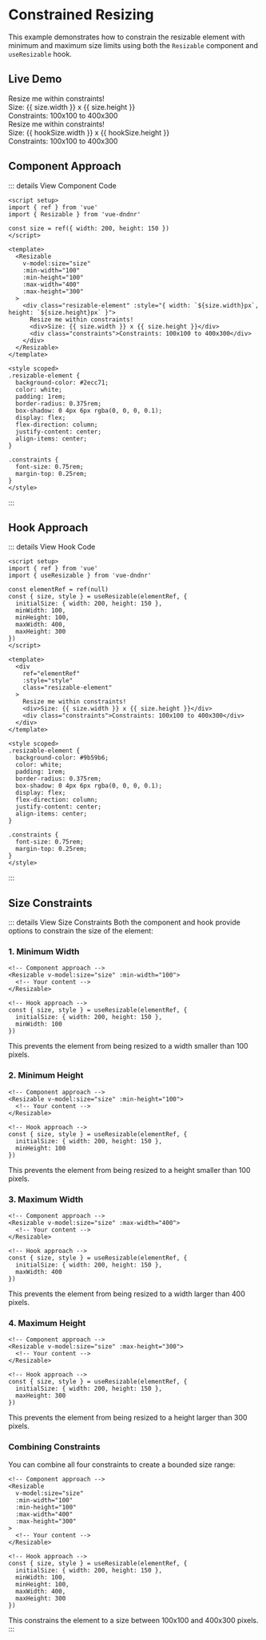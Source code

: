 # Constrained Resizing

This example demonstrates how to constrain the resizable element with minimum and maximum size limits using both the `Resizable` component and `useResizable` hook.

## Live Demo

<script setup>
import { ref, shallowRef } from 'vue'
import { Resizable, useResizable } from 'vue-dndnr'

// Component approach
const size = shallowRef({ width: 200, height: 150 })

// Hook approach
const elementRef = ref(null)
const { size: hookSize, style } = useResizable(elementRef, {
  initialSize: { width: 200, height: 150 },
  minWidth: 100,
  minHeight: 100,
  maxWidth: 400,
  maxHeight: 300
})
</script>

<DemoContainer title="Component Approach">
  <Resizable v-model:size="size" :min-width="100" :min-height="100" :max-width="400" :max-height="300">
    <div class="bg-green-500 text-white p-4 rounded shadow-md flex flex-col justify-center items-center" :style="{ width: `${size.width}px`, height: `${size.height}px` }">
      Resize me within constraints!
      <div class="text-sm mt-2">Size: {{ size.width }} x {{ size.height }}</div>
      <div class="text-xs mt-1">Constraints: 100x100 to 400x300</div>
    </div>
  </Resizable>
</DemoContainer>

<DemoContainer title="Hook Approach">
  <div
    ref="elementRef"
    :style="style"
    class="bg-purple-500 text-white p-4 rounded shadow-md flex flex-col justify-center items-center"
  >
    Resize me within constraints!
    <div class="text-sm mt-2">Size: {{ hookSize.width }} x {{ hookSize.height }}</div>
    <div class="text-xs mt-1">Constraints: 100x100 to 400x300</div>
  </div>
</DemoContainer>

## Component Approach

::: details View Component Code
```vue
<script setup>
import { ref } from 'vue'
import { Resizable } from 'vue-dndnr'

const size = ref({ width: 200, height: 150 })
</script>

<template>
  <Resizable
    v-model:size="size"
    :min-width="100"
    :min-height="100"
    :max-width="400"
    :max-height="300"
  >
    <div class="resizable-element" :style="{ width: `${size.width}px`, height: `${size.height}px` }">
      Resize me within constraints!
      <div>Size: {{ size.width }} x {{ size.height }}</div>
      <div class="constraints">Constraints: 100x100 to 400x300</div>
    </div>
  </Resizable>
</template>

<style scoped>
.resizable-element {
  background-color: #2ecc71;
  color: white;
  padding: 1rem;
  border-radius: 0.375rem;
  box-shadow: 0 4px 6px rgba(0, 0, 0, 0.1);
  display: flex;
  flex-direction: column;
  justify-content: center;
  align-items: center;
}

.constraints {
  font-size: 0.75rem;
  margin-top: 0.25rem;
}
</style>
```
:::

## Hook Approach

::: details View Hook Code
```vue
<script setup>
import { ref } from 'vue'
import { useResizable } from 'vue-dndnr'

const elementRef = ref(null)
const { size, style } = useResizable(elementRef, {
  initialSize: { width: 200, height: 150 },
  minWidth: 100,
  minHeight: 100,
  maxWidth: 400,
  maxHeight: 300
})
</script>

<template>
  <div
    ref="elementRef"
    :style="style"
    class="resizable-element"
  >
    Resize me within constraints!
    <div>Size: {{ size.width }} x {{ size.height }}</div>
    <div class="constraints">Constraints: 100x100 to 400x300</div>
  </div>
</template>

<style scoped>
.resizable-element {
  background-color: #9b59b6;
  color: white;
  padding: 1rem;
  border-radius: 0.375rem;
  box-shadow: 0 4px 6px rgba(0, 0, 0, 0.1);
  display: flex;
  flex-direction: column;
  justify-content: center;
  align-items: center;
}

.constraints {
  font-size: 0.75rem;
  margin-top: 0.25rem;
}
</style>
```
:::

## Size Constraints

::: details View Size Constraints
Both the component and hook provide options to constrain the size of the element:

### 1. Minimum Width

```vue
<!-- Component approach -->
<Resizable v-model:size="size" :min-width="100">
  <!-- Your content -->
</Resizable>

<!-- Hook approach -->
const { size, style } = useResizable(elementRef, {
  initialSize: { width: 200, height: 150 },
  minWidth: 100
})
```

This prevents the element from being resized to a width smaller than 100 pixels.

### 2. Minimum Height

```vue
<!-- Component approach -->
<Resizable v-model:size="size" :min-height="100">
  <!-- Your content -->
</Resizable>

<!-- Hook approach -->
const { size, style } = useResizable(elementRef, {
  initialSize: { width: 200, height: 150 },
  minHeight: 100
})
```

This prevents the element from being resized to a height smaller than 100 pixels.

### 3. Maximum Width

```vue
<!-- Component approach -->
<Resizable v-model:size="size" :max-width="400">
  <!-- Your content -->
</Resizable>

<!-- Hook approach -->
const { size, style } = useResizable(elementRef, {
  initialSize: { width: 200, height: 150 },
  maxWidth: 400
})
```

This prevents the element from being resized to a width larger than 400 pixels.

### 4. Maximum Height

```vue
<!-- Component approach -->
<Resizable v-model:size="size" :max-height="300">
  <!-- Your content -->
</Resizable>

<!-- Hook approach -->
const { size, style } = useResizable(elementRef, {
  initialSize: { width: 200, height: 150 },
  maxHeight: 300
})
```

This prevents the element from being resized to a height larger than 300 pixels.

### Combining Constraints

You can combine all four constraints to create a bounded size range:

```vue
<!-- Component approach -->
<Resizable
  v-model:size="size"
  :min-width="100"
  :min-height="100"
  :max-width="400"
  :max-height="300"
>
  <!-- Your content -->
</Resizable>

<!-- Hook approach -->
const { size, style } = useResizable(elementRef, {
  initialSize: { width: 200, height: 150 },
  minWidth: 100,
  minHeight: 100,
  maxWidth: 400,
  maxHeight: 300
})
```

This constrains the element to a size between 100x100 and 400x300 pixels.
:::
